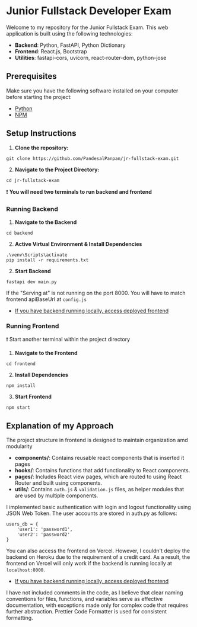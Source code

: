 # Junior Fullstack Developer Exam

Welcome to my repository for the Junior Fullstack Exam. This web application is built using the following technologies:

- **Backend**: Python, FastAPI, Python Dictionary
- **Frontend**: React.js, Bootstrap
- **Utilities**: fastapi-cors, uvicorn, react-router-dom, python-jose

## Prerequisites
Make sure you have the following software installed on your computer before starting the project:
- [Python](https://www.python.org/)
- [NPM](https://nodejs.org/en/download/package-manager)


## Setup Instructions
1. **Clone the repository:**
```
git clone https://github.com/PandesalPanpan/jr-fullstack-exam.git
```
2. **Navigate to the Project Directory:**
```
cd jr-fullstack-exam
```
❗ **You will need two terminals to run backend and frontend**
### Running Backend
1. **Navigate to the Backend**
```
cd backend
```
2. **Active Virtual Environment & Install Dependencies**
```
.\venv\Scripts\activate
pip install -r requirements.txt
```
2. **Start Backend**
```
fastapi dev main.py
```
If the "Serving at" is not running on the port 8000. You will have to match frontend apiBaseUrl at `config.js`
- [If you have backend running locally, access deployed frontend](https://jr-fullstack-exam.vercel.app/)

### Running Frontend
❗ Start another terminal within the project directory
1. **Navigate to the Frontend**
```
cd frontend
```
2. **Install Dependencies**
```
npm install
```
3. **Start Frontend**
```
npm start
```

## Explanation of my Approach
The project structure in frontend is designed to maintain organization amd modularity

- **components/**: Contains reusable react components that is inserted it pages
- **hooks/**: Contains functions that add functionality to React components.
- **pages/**: Includes React view pages, which are routed to using React Router and built using components.
- **utils/**: Contains `auth.js` & `validation.js` files, as helper modules that are used by multiple components.

I implemented basic authentication with login and logout functionality using JSON Web Token. The user accounts are stored in auth.py as follows:
```
users_db = {
    'user1': 'password1',
    'user2': 'password2'
}
```

You can also access the frontend on Vercel. However, I couldn't deploy the backend on Heroku due to the requirement of a credit card. As a result, the frontend on Vercel will only work if the backend is running locally at `localhost:8000`.
- [If you have backend running locally, access deployed frontend](https://jr-fullstack-exam.vercel.app/)

I have not included comments in the code, as I believe that clear naming conventions for files, functions, and variables serve as effective documentation, with exceptions made only for complex code that requires further abstraction. Prettier Code Formatter is used for consistent formatting.

